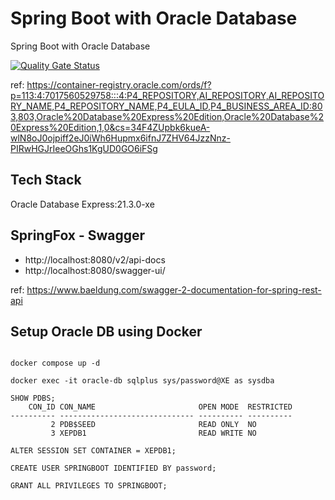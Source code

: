 # Spring Boot with Oracle Database

Spring Boot with Oracle Database

[![Quality Gate Status](https://sonarcloud.io/api/project_badges/measure?project=nyanmyohtet_spring-oracledb-starter&metric=alert_status)](https://sonarcloud.io/summary/new_code?id=nyanmyohtet_spring-oracledb-starter)

ref: https://container-registry.oracle.com/ords/f?p=113:4:7017560529758:::4:P4_REPOSITORY,AI_REPOSITORY,AI_REPOSITORY_NAME,P4_REPOSITORY_NAME,P4_EULA_ID,P4_BUSINESS_AREA_ID:803,803,Oracle%20Database%20Express%20Edition,Oracle%20Database%20Express%20Edition,1,0&cs=34F4ZUpbk6kueA-wlN8oJ0ojpiff2eJ0iWh6Hupmx6ifnJ7ZHV64JzzNnz-PIRwHGJrIeeOGhs1KgUD0GO6iFSg

## Tech Stack

Oracle Database Express:21.3.0-xe

## SpringFox - Swagger

- http://localhost:8080/v2/api-docs
- http://localhost:8080/swagger-ui/

ref: https://www.baeldung.com/swagger-2-documentation-for-spring-rest-api

## Setup Oracle DB using Docker

```shell

docker compose up -d

docker exec -it oracle-db sqlplus sys/password@XE as sysdba

SHOW PDBS;
    CON_ID CON_NAME                       OPEN MODE  RESTRICTED
---------- ------------------------------ ---------- ----------
         2 PDB$SEED                       READ ONLY  NO
         3 XEPDB1                         READ WRITE NO

ALTER SESSION SET CONTAINER = XEPDB1;

CREATE USER SPRINGBOOT IDENTIFIED BY password;

GRANT ALL PRIVILEGES TO SPRINGBOOT;
```
